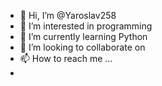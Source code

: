 - 👋 Hi, I’m @Yaroslav258
- 👀 I’m interested in programming
- 🌱 I’m currently learning Python
- 💞️ I’m looking to collaborate on 
- 📫 How to reach me ...
- 
